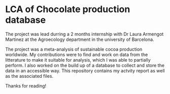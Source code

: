 # LCA of Chocolate production database

The project was lead durring a 2 months internship with Dr Laura Armengot Martinez at the Agroecology department in the university of Barcelona. 

The project was a meta-analysis of sustainable cocoa production worldwide. My contributions were to find and work on data from
the litterature to make it suitable for analysis, which I was able to partially perform. I also worked on the build up of a database to collect and store the data in an accessible way. This repository contains my actvity report as well as the associated files.

Thanks for reading!
